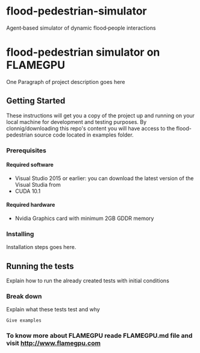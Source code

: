 # flood-pedestrian-simulator
Agent‐based simulator of dynamic flood‐people interactions

# flood-pedestrian simulator on FLAMEGPU

One Paragraph of project description goes here

## Getting Started

These instructions will get you a copy of the project up and running on your local machine for development and testing purposes. 
By clonnig/downloading this repo's content you will have access to the flood-pedestrian source code located in examples folder.

### Prerequisites

#### Required software
+ Visual Studio 2015 or earlier: you can download the latest version of the Visual Studia from 
+ CUDA 10.1

#### Required hardware
+ Nvidia Graphics card with minimum 2GB GDDR memory

### Installing
Installation steps goes here. 

## Running the tests

Explain how to run the already created tests with initial conditions 

### Break down

Explain what these tests test and why


```
Give examples
```

### To know more about FLAMEGPU reade FLAMEGPU.md file and visit http://www.flamegpu.com
